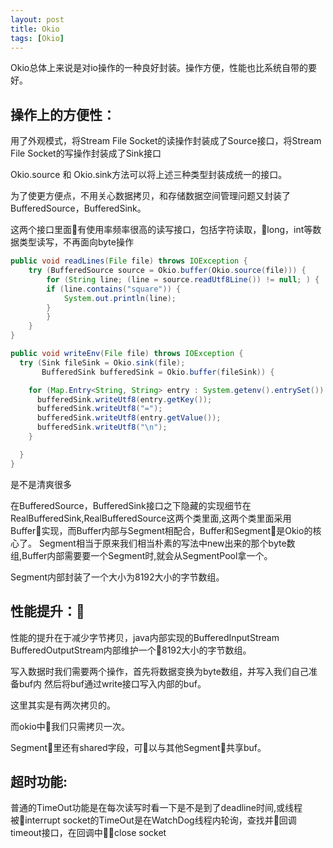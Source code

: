 ```yaml
---
layout: post
title: Okio
tags: [Okio]
---
```

Okio总体上来说是对io操作的一种良好封装。操作方便，性能也比系统自带的要好。

## 操作上的方便性：
用了外观模式，将Stream File Socket的读操作封装成了Source接口，将Stream File Socket的写操作封装成了Sink接口

Okio.source 和 Okio.sink方法可以将上述三种类型封装成统一的接口。

为了使更方便点，不用关心数据拷贝，和存储数据空间管理问题又封装了BufferedSource，BufferedSink。

这两个接口里面有使用率频率很高的读写接口，包括字符读取，long，int等数据类型读写，不再面向byte操作
```java
public void readLines(File file) throws IOException {
    try (BufferedSource source = Okio.buffer(Okio.source(file))) {
        for (String line; (line = source.readUtf8Line()) != null; ) {
        if (line.contains("square")) {
            System.out.println(line);
        }
        }
    }
}

public void writeEnv(File file) throws IOException {
  try (Sink fileSink = Okio.sink(file);
       BufferedSink bufferedSink = Okio.buffer(fileSink)) {

    for (Map.Entry<String, String> entry : System.getenv().entrySet()) {
      bufferedSink.writeUtf8(entry.getKey());
      bufferedSink.writeUtf8("=");
      bufferedSink.writeUtf8(entry.getValue());
      bufferedSink.writeUtf8("\n");
    }

  }
}
```
是不是清爽很多

在BufferedSource，BufferedSink接口之下隐藏的实现细节在RealBufferedSink,RealBufferedSource这两个类里面,这两个类里面采用Buffer实现，而Buffer内部与Segment相配合，Buffer和Segment是Okio的核心了。
Segment相当于原来我们相当朴素的写法中new出来的那个byte数组,Buffer内部需要要一个Segment时,就会从SegmentPool拿一个。

Segment内部封装了一个大小为8192大小的字节数组。

## 性能提升：

性能的提升在于减少字节拷贝，java内部实现的BufferedInputStream BufferedOutputStream内部维护一个8192大小的字节数组。

写入数据时我们需要两个操作，首先将数据变换为byte数组，并写入我们自己准备buf内
然后将buf通过write接口写入内部的buf。

这里其实是有两次拷贝的。

而okio中我们只需拷贝一次。

Segment里还有shared字段，可以与其他Segment共享buf。

## 超时功能:

普通的TimeOut功能是在每次读写时看一下是不是到了deadline时间,或线程被interrupt
socket的TimeOut是在WatchDog线程内轮询，查找并回调timeout接口，在回调中close socket